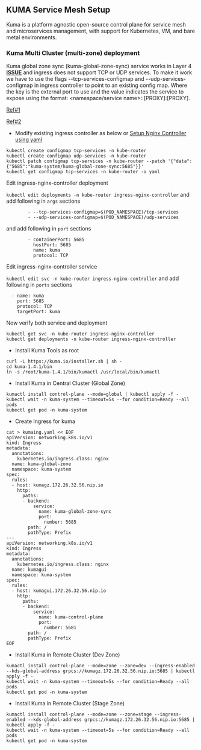 ## KUMA Service Mesh Setup

Kuma is a platform agnostic open-source control plane for service mesh and microservices management, with support for Kubernetes, VM, and bare metal environments.

### Kuma Multi Cluster (multi-zone) deployment

Kuma global zone sync (kuma-global-zone-sync) service works in Layer 4 **[ISSUE](https://github.com/kumahq/kuma/issues/3724#issuecomment-1016244530)** and ingress does not support TCP or UDP services.
To make it work we have to use the flags --tcp-services-configmap and --udp-services-configmap in ingress controller to point to an existing config map.
Where the key is the external port to use and the value indicates the service to expose using the format: <namespace/service name>:<service port>:[PROXY]:[PROXY].
        
[Ref#1](https://kubernetes.github.io/ingress-nginx/user-guide/exposing-tcp-udp-services/)  

[Ref#2](https://stackoverflow.com/questions/61430311/exposing-multiple-tcp-udp-services-using-a-single-loadbalancer-on-k8s/61461960#61461960)          

- Modify existing ingress controller as below or [Setup Nginx Controller using yaml](./kube-nginx-ingress-kuma.yaml)
        
```
kubectl create configmap tcp-services -n kube-router
kubectl create configmap udp-services -n kube-router
kubectl patch configmap tcp-services -n kube-router --patch '{"data":{"5685":"kuma-system/kuma-global-zone-sync:5685"}}'
kubectl get configmap tcp-services -n kube-router -o yaml
```

Edit ingress-nginx-controller deployment

```kubectl edit deployments -n kube-router ingress-nginx-controller``` and add following in ```args``` sections

```
        - --tcp-services-configmap=$(POD_NAMESPACE)/tcp-services
        - --udp-services-configmap=$(POD_NAMESPACE)/udp-services
```

and add following in ```port``` sections

```
        - containerPort: 5685                                                                                                     
          hostPort: 5685                                                                                                          
          name: kuma                                                                                                              
          protocol: TCP 
```

Edit ingress-nginx-controller service

```kubectl edit svc -n kube-router ingress-nginx-controller``` and add following in ```ports``` sections

```
  - name: kuma                                                                            
    port: 5685                               
    protocol: TCP                            
    targetPort: kuma
```

Now verify both service and deployment

```
kubectl get svc -n kube-router ingress-nginx-controller
kubectl get deployments -n kube-router ingress-nginx-controller
```

- Install Kuma Tools as root
        
```
curl -L https://kuma.io/installer.sh | sh -
cd kuma-1.4.1/bin
ln -s /root/kuma-1.4.1/bin/kumactl /usr/local/bin/kumactl
```        
        
- Install Kuma in Central Cluster (Global Zone) 

```
kumactl install control-plane --mode=global | kubectl apply -f -
kubectl wait -n kuma-system --timeout=5s --for condition=Ready --all pods
kubectl get pod -n kuma-system
```

- Create Ingress for kuma 

```
cat > kumaing.yaml << EOF
apiVersion: networking.k8s.io/v1
kind: Ingress
metadata:
  annotations:
    kubernetes.io/ingress.class: nginx
  name: kuma-global-zone
  namespace: kuma-system
spec:
  rules:
  - host: kumagz.172.26.32.56.nip.io
    http:
      paths:
      - backend:
          service:
            name: kuma-global-zone-sync
            port:
              number: 5685
        path: /
        pathType: Prefix
---
apiVersion: networking.k8s.io/v1
kind: Ingress
metadata:
  annotations:
    kubernetes.io/ingress.class: nginx
  name: kumagui
  namespace: kuma-system
spec:
  rules:
  - host: kumagui.172.26.32.56.nip.io
    http:
      paths:
      - backend:
          service:
            name: kuma-control-plane
            port:
              number: 5681
        path: /
        pathType: Prefix
EOF        
```

- Install Kuma in Remote Cluster (Dev Zone)

```
kumactl install control-plane --mode=zone --zone=dev --ingress-enabled --kds-global-address grpcs://kumagz.172.26.32.56.nip.io:5685 | kubectl apply -f -
kubectl wait -n kuma-system --timeout=5s --for condition=Ready --all pods
kubectl get pod -n kuma-system
```
        
- Install Kuma in Remote Cluster (Stage Zone)

```
kumactl install control-plane --mode=zone --zone=stage --ingress-enabled --kds-global-address grpcs://kumagz.172.26.32.56.nip.io:5685 | kubectl apply -f -
kubectl wait -n kuma-system --timeout=5s --for condition=Ready --all pods
kubectl get pod -n kuma-system
```        

